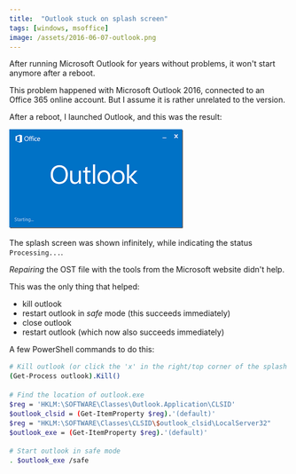 ```yaml
---
title:  "Outlook stuck on splash screen"
tags: [windows, msoffice]
image: /assets/2016-06-07-outlook.png
---
```


After running Microsoft Outlook for years without problems, it won't start anymore 
after a reboot.

<!--more-->

This problem happened with Microsoft Outlook 2016, connected to 
an Office 365 online account.  But I assume it is rather unrelated to the version.  

After a reboot, I launched Outlook, and this was the result:

![Outlook Splash](/assets/2016-06-07-outlook-splash.png)

The splash screen was shown infinitely, while indicating the status
```Processing...```.

_Repairing_ the OST file with the tools from the Microsoft website didn't help.

This was the only thing that helped:

* kill outlook
* restart outlook in _safe_ mode (this succeeds immediately)
* close outlook
* restart outlook (which now also succeeds immediately)

A few PowerShell commands to do this:

```bash
# Kill outlook (or click the 'x' in the right/top corner of the splash screen)
(Get-Process outlook).Kill()

# Find the location of outlook.exe
$reg = 'HKLM:\SOFTWARE\Classes\Outlook.Application\CLSID'
$outlook_clsid = (Get-ItemProperty $reg).'(default)'
$reg = "HKLM:\SOFTWARE\Classes\CLSID\$outlook_clsid\LocalServer32"
$outlook_exe = (Get-ItemProperty $reg).'(default)'

# Start outlook in safe mode
. $outlook_exe /safe
```
